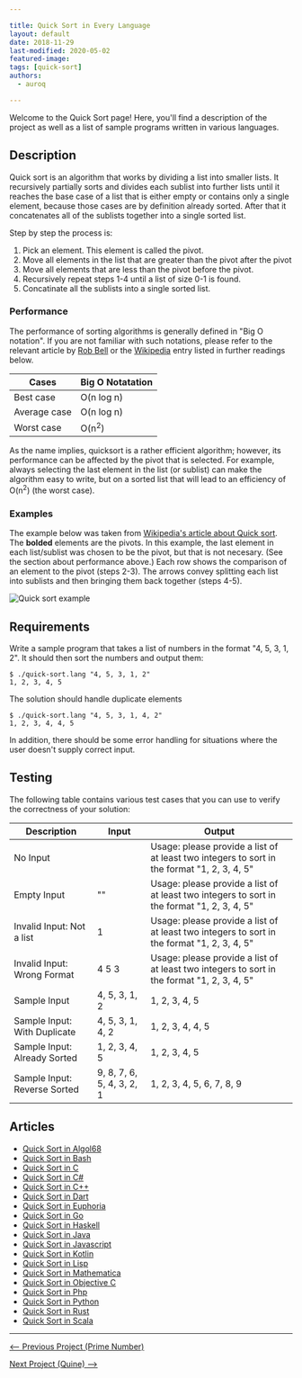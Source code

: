 ```yaml
---

title: Quick Sort in Every Language 
layout: default
date: 2018-11-29
last-modified: 2020-05-02
featured-image:
tags: [quick-sort]
authors:
  - auroq

---
```


Welcome to the Quick Sort page! Here, you'll find a description of the project as well as a list of sample programs written in various languages.

## Description

Quick sort is an algorithm that works by dividing a list into smaller lists.
It recursively partially sorts and divides each sublist into further lists until it
reaches the base case of a list that is either empty or contains only a single element, because
those cases are by definition already sorted. After that it concatenates all of the sublists
together into a single sorted list.

Step by step the process is:

1. Pick an element. This element is called the pivot.
2. Move all elements in the list that are greater than the pivot after the pivot
3. Move all elements that are less than the pivot before the pivot.
4. Recursively repeat steps 1-4 until a list of size 0-1 is found.
5. Concatinate all the sublists into a single sorted list.

### Performance

The performance of sorting algorithms is generally defined in "Big O notation".
If you are not familiar with such notations, please refer to the relevant
article by [Rob Bell][1] or the [Wikipedia][2] entry listed in further readings below.

| Cases        | Big O Notatation |
| ------------ | ---------------- |
| Best case    | O(n log n)       |
| Average case | O(n log n)       |
| Worst case   | O(n<sup>2</sup>) |

As the name implies, quicksort is a rather efficient algorithm; however,
its performance can be affected by the pivot that is selected. For example,
always selecting the last element in the list (or sublist) can make the algorithm easy
to write, but on a sorted list that will lead to an efficiency of O(n<sup>2</sup>)
(the worst case).

### Examples

The example below was taken from [Wikipedia's article about Quick sort][3].
The __bolded__ elements are the pivots. In this example, the last element in each list/sublist
was chosen to be the pivot, but that is not necesary. (See the section about performance above.)
Each row shows the comparison of an element to the pivot (steps 2-3).
The arrows convey splitting each list into sublists and then bringing them back together (steps
4-5).

![Quick sort example](https://upload.wikimedia.org/wikipedia/commons/a/af/Quicksort-diagram.svg)

[1]: https://robbell.io/2009/06/a-beginners-guide-to-big-o-notation
[2]: https://en.wikipedia.org/wiki/Big_O_notation
[3]: https://en.wikipedia.org/wiki/Quicksort


## Requirements

Write a sample program that takes a list of numbers in the format "4, 5, 3, 1, 2".
It should then sort the numbers and output them:

```console
$ ./quick-sort.lang "4, 5, 3, 1, 2"
1, 2, 3, 4, 5
```

The solution should handle duplicate elements

```console
$ ./quick-sort.lang "4, 5, 3, 1, 4, 2"
1, 2, 3, 4, 4, 5
```

In addition, there should be some error handling for situations where the user
doesn't supply correct input.


## Testing

The following table contains various test cases that you can use to
verify the correctness of your solution:

| Description                  | Input | Output |
|------------------------------|-------|--------|
| No Input                     |       | Usage: please provide a list of at least two integers to sort in the format "1, 2, 3, 4, 5" |
| Empty Input                  | ""    | Usage: please provide a list of at least two integers to sort in the format "1, 2, 3, 4, 5" |
| Invalid Input: Not a list    | 1     | Usage: please provide a list of at least two integers to sort in the format "1, 2, 3, 4, 5" |
| Invalid Input: Wrong Format  | 4 5 3 | Usage: please provide a list of at least two integers to sort in the format "1, 2, 3, 4, 5" |
| Sample Input                 | 4, 5, 3, 1, 2             | 1, 2, 3, 4, 5             |
| Sample Input: With Duplicate | 4, 5, 3, 1, 4, 2          | 1, 2, 3, 4, 4, 5          |
| Sample Input: Already Sorted | 1, 2, 3, 4, 5             | 1, 2, 3, 4, 5             |
| Sample Input: Reverse Sorted | 9, 8, 7, 6, 5, 4, 3, 2, 1 | 1, 2, 3, 4, 5, 6, 7, 8, 9 |


## Articles

- [Quick Sort in Algol68](https://sampleprograms.io/projects/quick-sort/algol68)
- [Quick Sort in Bash](https://sampleprograms.io/projects/quick-sort/bash)
- [Quick Sort in C](https://sampleprograms.io/projects/quick-sort/c)
- [Quick Sort in C#](https://sampleprograms.io/projects/quick-sort/c-sharp)
- [Quick Sort in C++](https://sampleprograms.io/projects/quick-sort/c-plus-plus)
- [Quick Sort in Dart](https://sampleprograms.io/projects/quick-sort/dart)
- [Quick Sort in Euphoria](https://sampleprograms.io/projects/quick-sort/euphoria)
- [Quick Sort in Go](https://sampleprograms.io/projects/quick-sort/go)
- [Quick Sort in Haskell](https://sampleprograms.io/projects/quick-sort/haskell)
- [Quick Sort in Java](https://sampleprograms.io/projects/quick-sort/java)
- [Quick Sort in Javascript](https://sampleprograms.io/projects/quick-sort/javascript)
- [Quick Sort in Kotlin](https://sampleprograms.io/projects/quick-sort/kotlin)
- [Quick Sort in Lisp](https://sampleprograms.io/projects/quick-sort/lisp)
- [Quick Sort in Mathematica](https://sampleprograms.io/projects/quick-sort/mathematica)
- [Quick Sort in Objective C](https://sampleprograms.io/projects/quick-sort/objective-c)
- [Quick Sort in Php](https://sampleprograms.io/projects/quick-sort/php)
- [Quick Sort in Python](https://sampleprograms.io/projects/quick-sort/python)
- [Quick Sort in Rust](https://sampleprograms.io/projects/quick-sort/rust)
- [Quick Sort in Scala](https://sampleprograms.io/projects/quick-sort/scala)

---

<nav class="project-nav">

<div id="prev" markdown="1">

[<-- Previous Project (Prime Number)](https://sampleprograms.io/projects/prime-number)

</div>

<div id="next" markdown="1">

[Next Project (Quine) -->](https://sampleprograms.io/projects/quine)

</div>

</nav>